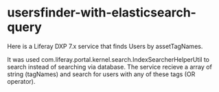# usersfinder-with-elasticsearch-query

Here is a Liferay DXP 7.x service that finds Users by assetTagNames.

It was used com.liferay.portal.kernel.search.IndexSearcherHelperUtil to search instead of searching via database. The service recieve a array of string (tagNames) and search for users with any of these tags (OR operator).
